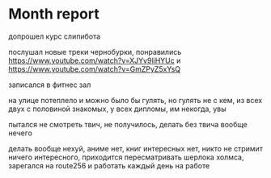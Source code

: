 # Month report

допрошел курс слипибота

послушал новые треки чернобурки, понравились https://www.youtube.com/watch?v=XJYv9liHYUc и https://www.youtube.com/watch?v=GmZPyZ5xYsQ

записался в фитнес зал

на улице потеплело и можно было бы гулять, но гулять не с кем, из всех двух с половиной знакомых, у всех дипломы, им некогда, увы

пытался не смотреть твич, не получилось, делать без твича вообще нечего

делать вообще нехуй, аниме нет, книг интересных нет, никто не стримит ничего интересного, приходится пересматривать шерлока холмса, зарегался на route256 и работать каждый день на работе
